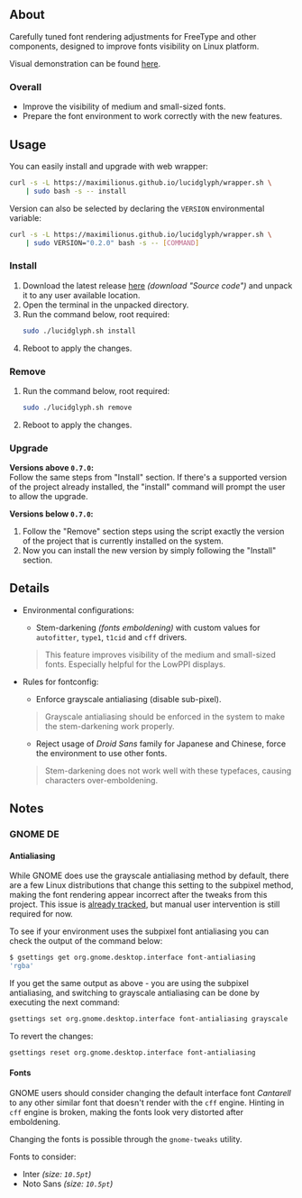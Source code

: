 ## About
Carefully tuned font rendering adjustments for FreeType and other components,
designed to improve fonts visibility on Linux platform.

Visual demonstration can be found
[here](https://github.com/maximilionus/lucidglyph/wiki/Comparison).


### Overall
- Improve the visibility of medium and small-sized fonts.
- Prepare the font environment to work correctly with the new features.


## Usage
You can easily install and upgrade with web wrapper:
```sh
curl -s -L https://maximilionus.github.io/lucidglyph/wrapper.sh \
    | sudo bash -s -- install
```

Version can also be selected by declaring the `VERSION` environmental variable:
```sh
curl -s -L https://maximilionus.github.io/lucidglyph/wrapper.sh \
    | sudo VERSION="0.2.0" bash -s -- [COMMAND]
```


### Install
1. Download the latest release
   [here](https://github.com/maximilionus/lucidglyph/releases/latest)
   *(download "Source code")* and unpack it to any user available location.
2. Open the terminal in the unpacked directory.
3. Run the command below, root required:
   ```sh
   sudo ./lucidglyph.sh install
   ```
4. Reboot to apply the changes.

### Remove
1. Run the command below, root required:
   ```sh
   sudo ./lucidglyph.sh remove
   ```
2. Reboot to apply the changes.

### Upgrade
**Versions above `0.7.0`:**  
Follow the same steps from "Install" section. If there's a supported version of
the project already installed, the "install" command will prompt the user to
allow the upgrade.

**Versions below `0.7.0`:**  
1. Follow the "Remove" section steps using the script exactly the version of
   the project that is currently installed on the system.
2. Now you can install the new version by simply following the "Install"
   section.


## Details
- Environmental configurations:
   - Stem-darkening *(fonts emboldening)* with custom values for `autofitter`,
   `type1`, `t1cid` and `cff` drivers.
   > This feature improves visibility of the medium and small-sized fonts.
   > Especially helpful for the LowPPI displays.

- Rules for fontconfig:
   - Enforce grayscale antialiasing (disable sub-pixel).
   > Grayscale antialiasing should be enforced in the system to make the
   > stem-darkening work properly.

   - Reject usage of *Droid Sans* family for Japanese and Chinese, force the
     environment to use other fonts.
   > Stem-darkening does not work well with these typefaces, causing characters
   > over-emboldening.


## Notes
### GNOME DE
#### Antialiasing
While GNOME does use the grayscale antialiasing method by default, there are a
few Linux distributions that change this setting to the subpixel method, making
the font rendering appear incorrect after the tweaks from this project. This
issue is [already
tracked](https://github.com/maximilionus/lucidglyph/issues/7), but
manual user intervention is still required for now.

To see if your environment uses the subpixel font antialiasing you can check
the output of the command below:

```sh
$ gsettings get org.gnome.desktop.interface font-antialiasing
'rgba'
```

If you get the same output as above - you are using the subpixel antialiasing,
and switching to grayscale antialiasing can be done by executing the next
command:

```sh
gsettings set org.gnome.desktop.interface font-antialiasing grayscale
```

To revert the changes:

```sh
gsettings reset org.gnome.desktop.interface font-antialiasing
```

#### Fonts
GNOME users should consider changing the default interface font *Cantarell* to
any other similar font that doesn't render with the `cff` engine. Hinting in
`cff` engine is broken, making the fonts look very distorted after emboldening.

Changing the fonts is possible through the `gnome-tweaks` utility.

Fonts to consider:
- Inter *(size: `10.5pt`)*
- Noto Sans *(size: `10.5pt`)*
